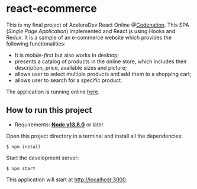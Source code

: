 # react-ecommerce

This is my final project of AceleraDev React Online @[Codenation](https://www.codenation.dev/). This SPA (*Single Page Application*) implemented and React.js using Hooks and Redux. It is a sample of an e-commerce website which provides the following functionalities:

- It is *mobile-first* but also works in desktop;
- presents a catalog of products in the online store, which includes their description, price, available sizes and picture;
- allows user to select multiple products and add them to a shopping cart;
- allows user to search for a specific product.

The application is running online [here](https://fashionista-outfit.netlify.app/).

## How to run this project

- Requirements: **[Node v13.8.0](https://nodejs.org/en/)** or later.

Open this project directory in a terminal and install all the dependencies:

```shell
$ npm install
```
Start the development server:

```shell
$ npm start
```
This application will start at [http://localhost:3000](http://localhost/:3000).



